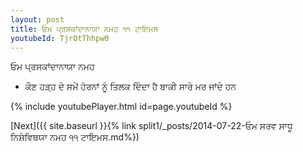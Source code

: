 ```yaml
---
layout: post
title: ਓਮ ਪ੍ਰਸਕਾਂਦਾਨਾਯਾ ਨਮਹ ੧੧ ਟਾਇਮਸ
youtubeId: TjrOtThhpw0
---
```

 
 
 ਓਮ ਪ੍ਰਸਕਾਂਦਾਨਾਯਾ ਨਮਹ  
 
 -  ਕੌਣ ਹੜ੍ਹ ਦੇ ਸਮੇਂ ਹੋਰਨਾਂ ਨੂੰ ਤਿਲਕ ਦਿੰਦਾ ਹੈ ਬਾਕੀ ਸਾਰੇ ਮਰ ਜਾਂਦੇ ਹਨ 
 
  
 
  
 
 
 
 
 
 


{% include youtubePlayer.html id=page.youtubeId %}
 
[Next]({{ site.baseurl }}{% link  split1/_posts/2014-07-22-ਓਮ ਸਰਵ ਸਾਧੂ ਨਿਸ਼ੇਵਿਥਯਾ ਨਮਹ ੧੧ ਟਾਇਮਸ.md%})
 
